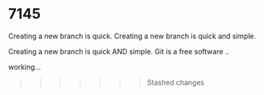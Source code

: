 # 7145
Creating a new branch is quick.
Creating a new branch is quick and simple.

Creating a new branch is quick AND simple.
Git is a free software ..

working...
>>>>>>> Stashed changes

